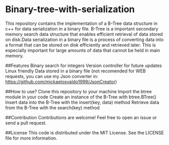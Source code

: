 # Binary-tree-with-serialization
This repository contains the implementation of a B-Tree data structure in c++ for data serialization in a binary file. 
B-Tree is a important secondary memory search data structure that enables efficient retrieval of data stored on disk.Data serialization in a binary file is a process of converting data into a format that can be stored on disk efficiently and retrieved later. This is especially important for large amounts of data that cannot be held in main memory.

##Features
Binary search for integers
Version controller for future updates
Linux friendly
Data stored in a binary file (not recomended for WEB requests, you can use my Json converter in: https://github.com/mickaelosvaldo1999/JsonCreator)

##How to use?
Clone this repository to your machine
Import the btree module in your code
Create an instance of the B-Tree with btree.BTree()
Insert data into the B-Tree with the insert(key, data) method
Retrieve data from the B-Tree with the search(key) method

##Contribution
Contributions are welcome! Feel free to open an issue or send a pull request.

##License
This code is distributed under the MIT License. See the LICENSE file for more information.
